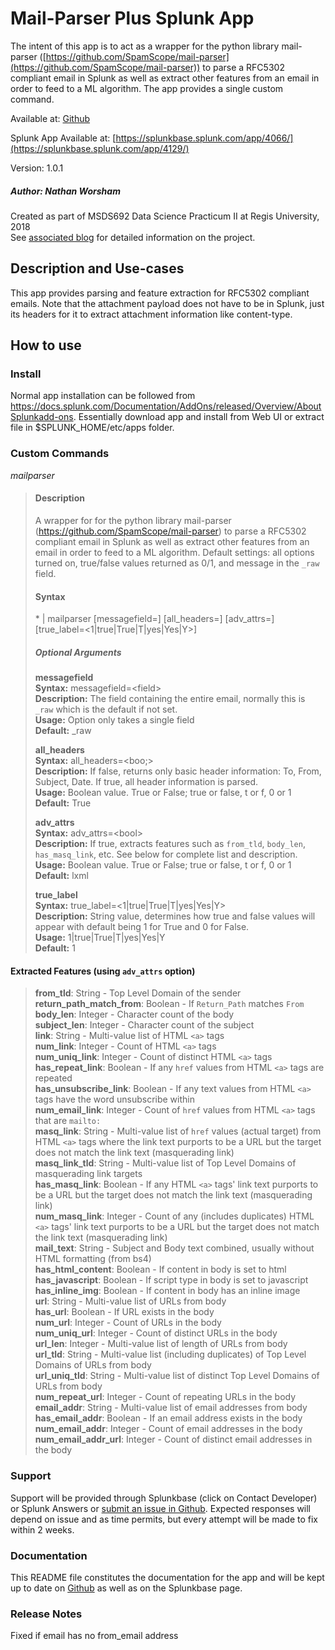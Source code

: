 # Mail-Parser Plus Splunk App

The intent of this app is to act as a wrapper for the python library mail-parser ([https://github.com/SpamScope/mail-parser](https://github.com/SpamScope/mail-parser)) to parse a RFC5302 compliant email in Splunk as well as extract other features from an email in order to feed to a ML algorithm. The app provides a single custom command.

Available at:
[Github](https://github.com/geekusa/combined-feature-classifier/tree/master/SPLUNK_APP_SA_MAILPARSER)

Splunk App Available at:
[https://splunkbase.splunk.com/app/4066/](https://splunkbase.splunk.com/app/4129/)

Version: 1.0.1

##### Author: Nathan Worsham 
Created as part of MSDS692 Data Science Practicum II at Regis University, 2018 </br>
See [associated blog](https://github.com/geekusa/combined-feature-classifier) for detailed information on the project.

## Description and Use-cases

This app provides parsing and feature extraction for RFC5302 compliant emails. Note that the attachment payload does not have to be in Splunk, just its headers for it to extract attachment information like content-type.

## How to use

### Install

Normal app installation can be followed from https://docs.splunk.com/Documentation/AddOns/released/Overview/AboutSplunkadd-ons. Essentially download app and install from Web UI or extract file in $SPLUNK\_HOME/etc/apps folder.

### Custom Commands

_mailparser_
> #### Description
> A wrapper for for the python library mail-parser (https://github.com/SpamScope/mail-parser) to parse a RFC5302 compliant email in Splunk as well as extract other features from an email in order to feed to a ML algorithm. Default settings: all options turned on, true/false values returned as 0/1, and message in the `_raw` field.
> #### Syntax
> \* | mailparser [messagefield=<field>] [all\_headers=<bool>] [adv\_attrs=<string>] [true_label=<1|true|True|T|yes|Yes|Y>]
> ##### Optional Arguments
> **messagefield** </br>
>     **Syntax:** messagefield=\<field> </br>
>     **Description:** The field containing the entire email, normally this is `_raw` which is the default if not set. </br>
>     **Usage:** Option only takes a single field</br>
>     **Default:** _raw
> 
> **all\_headers** </br>
>     **Syntax:** all\_headers=\<boo;> </br>
>     **Description:** If false, returns only basic header information: To, From, Subject, Date. If true, all header information is parsed. </br>
>     **Usage:** Boolean value. True or False; true or false, t or f, 0 or 1 </br>
>     **Default:** True
> 
> **adv\_attrs** </br>
>     **Syntax:** adv\_attrs=\<bool> </br>
>     **Description:** If true, extracts features such as `from_tld`, `body_len`, `has_masq_link`, etc. See below for complete list and description. </br>
>     **Usage:** Boolean value. True or False; true or false, t or f, 0 or 1 </br>
>     **Default:** lxml
> 
>**true\_label** </br>
>     **Syntax:** true\_label=\<1|true|True|T|yes|Yes|Y> </br>
>     **Description:** String value, determines how true and false values will appear with default being 1 for True and 0 for False.</br>
>     **Usage:** 1|true|True|T|yes|Yes|Y </br>
>     **Default:** 1

#### Extracted Features (using `adv_attrs` option)
>**from\_tld**: String - Top Level Domain of the sender </br>
>**return\_path\_match\_from**: Boolean - If `Return_Path` matches `From` </br>
>**body\_len**: Integer - Character count of the body </br>
>**subject\_len**: Integer - Character count of the subject </br>
>**link**: String - Multi-value list of HTML `<a>` tags </br>
>**num\_link**: Integer - Count of HTML `<a>` tags </br>
>**num\_uniq\_link**: Integer - Count of distinct HTML `<a>` tags </br>
>**has\_repeat\_link**: Boolean - If any `href` values from HTML `<a>` tags are repeated </br>
>**has\_unsubscribe\_link**: Boolean - If any text values from HTML `<a>` tags have the word unsubscribe within </br>
>**num\_email\_link**: Integer - Count of `href` values from HTML `<a>` tags that are `mailto:` </br>
>**masq\_link**: String - Multi-value list of `href` values (actual target) from HTML `<a>` tags where the link text purports to be a URL but the target does not match the link text (masquerading link) </br>
>**masq\_link\_tld**: String - Multi-value list of Top Level Domains of masquerading link targets </br>
>**has\_masq\_link**: Boolean - If any HTML `<a>` tags' link text purports to be a URL but the target does not match the link text (masquerading link) </br>
>**num\_masq\_link**: Integer - Count of any (includes duplicates) HTML `<a>` tags' link text purports to be a URL but the target does not match the link text (masquerading link) </br>
>**mail\_text**: String - Subject and Body text combined, usually without HTML formatting (from bs4) </br>
>**has\_html\_content**: Boolean - If content in body is set to html </br>
>**has\_javascript**: Boolean - If script type in body is set to javascript </br>
>**has\_inline\_img**: Boolean - If content in body has an inline image </br>
>**url**: String - Multi-value list of URLs from body </br>
>**has\_url**: Boolean - If URL exists in the body </br>
>**num\_url**: Integer - Count of URLs in the body </br>
>**num\_uniq\_url**: Integer - Count of distinct URLs in the body </br>
>**url\_len**: Integer - Multi-value list of length of URLs from body </br>
>**url\_tld**: String - Multi-value list (including duplicates) of Top Level Domains of URLs from body </br>
>**url\_uniq\_tld**: String - Multi-value list of distinct Top Level Domains of URLs from body </br>
>**num\_repeat\_url**: Integer - Count of repeating URLs in the body </br>
>**email\_addr**: String - Multi-value list of email addresses from body </br>
>**has\_email\_addr**: Boolean - If an email address exists in the body </br>
>**num\_email\_addr**: Integer - Count of email addresses in the body </br>
>**num\_email\_addr\_url**: Integer - Count of distinct email addresses in the body </br>




### Support
Support will be provided through Splunkbase (click on Contact Developer) or Splunk Answers or [submit an issue in Github](https://github.com/geekusa/combined-feature-classifier/issues/new). Expected responses will depend on issue and as time permits, but every attempt will be made to fix within 2 weeks. 

### Documentation
This README file constitutes the documentation for the app and will be kept up to date on [Github](https://github.com/geekusa/combined-feature-classifier/SPLUNK_APP_SA_MAILPARSER/master/README.md) as well as on the Splunkbase page.


### Release Notes
Fixed if email has no from_email address
